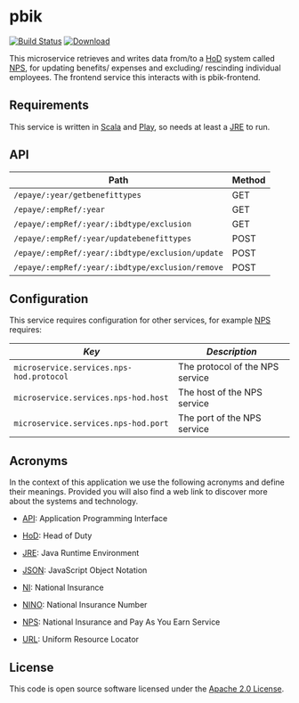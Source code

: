 pbik
=============

[![Build Status](https://travis-ci.org/hmrc/pbik.svg)](https://travis-ci.org/hmrc/pbik) [ ![Download](https://api.bintray.com/packages/hmrc/releases/pbik/images/download.svg) ](https://bintray.com/hmrc/releases/pbik/_latestVersion)

This microservice retrieves and writes data from/to a [HoD] system called [NPS], for updating benefits/ expenses and excluding/ rescinding individual employees. The frontend service this interacts with is pbik-frontend.

Requirements
------------

This service is written in [Scala](http://www.scala-lang.org/) and [Play](http://playframework.com/), so needs at least a [JRE] to run.

API
------------
<table>
    <thead>
        <tr>
            <th>Path</th>
            <th>Method</th>
        </tr>
    </thead>
    <tbody>
        <tr>
            <td><code>/epaye/:year/getbenefittypes</code></td>
             <td>
                GET 
             </td>
        </tr>
        <tr>
            <td><code>/epaye/:empRef/:year</code></td>
             <td>
                GET 
             </td>
        </tr>
        <tr>
            <td><code>/epaye/:empRef/:year/:ibdtype/exclusion</code></td>
             <td>
                GET 
             </td>
        </tr>
        <tr>
            <td><code>/epaye/:empRef/:year/updatebenefittypes</code></td>
             <td>
                POST 
             </td>
        </tr>
        <tr>
            <td><code>/epaye/:empRef/:year/:ibdtype/exclusion/update</code></td>
             <td>
                POST 
             </td>
        </tr>
        <tr>
            <td><code>/epaye/:empRef/:year/:ibdtype/exclusion/remove</code></td>
             <td>
                POST 
             </td>
        </tr>
        
</tbody>
</table>

Configuration
---

This service requires configuration for other services, for example [NPS] requires:

| *Key*                                    | *Description*                   |
| ---------------------------------------- | ---------------------------     |
| `microservice.services.nps-hod.protocol` | The protocol of the NPS service |
| `microservice.services.nps-hod.host`     | The host of the NPS service     |
| `microservice.services.nps-hod.port`     | The port of the NPS service     |

Acronyms
---

In the context of this application we use the following acronyms and define their 
meanings. Provided you will also find a web link to discover more about the systems
and technology. 

* [API]: Application Programming Interface

* [HoD]: Head of Duty

* [JRE]: Java Runtime Environment

* [JSON]: JavaScript Object Notation

* [NI]: National Insurance 

* [NINO]: National Insurance Number

* [NPS]: National Insurance and Pay As You Earn Service

* [URL]: Uniform Resource Locator

License
---

This code is open source software licensed under the [Apache 2.0 License]("http://www.apache.org/licenses/LICENSE-2.0.html").


[NPS]: http://www.publications.parliament.uk/pa/cm201012/cmselect/cmtreasy/731/73107.htm
[HoD]: http://webarchive.nationalarchives.gov.uk/+/http://www.hmrc.gov.uk/manuals/sam/samglossary/samgloss249.htm
[NINO]: http://www.hmrc.gov.uk/manuals/nimmanual/nim39110.htm
[NI]: https://www.gov.uk/national-insurance/overview
[JRE]: http://www.oracle.com/technetwork/java/javase/overview/index.html
[API]: https://en.wikipedia.org/wiki/Application_programming_interface
[URL]: https://en.wikipedia.org/wiki/Uniform_Resource_Locator
[JSON]: http://www.json.org/


